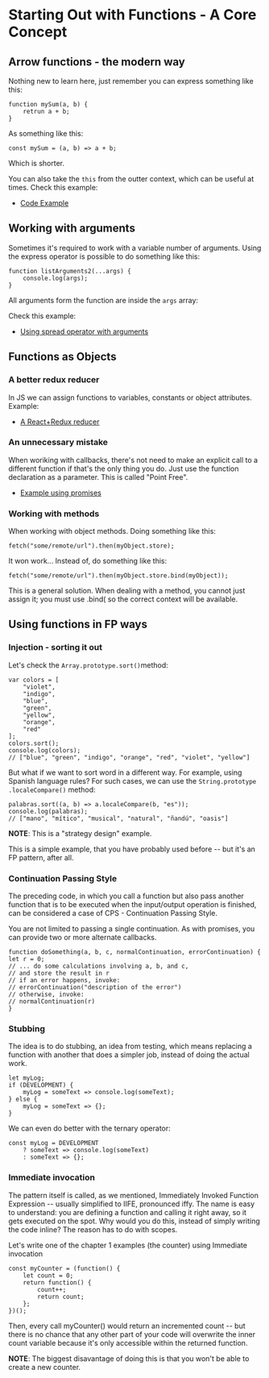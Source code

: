 # Starting Out with Functions - A Core Concept

## Arrow functions - the modern way

Nothing new to learn here, just remember you can express something like this:

```
function mySum(a, b) {
    retrun a + b;
}
```

As something like this:

```
const mySum = (a, b) => a + b;
```

Which is shorter.

You can also take the `this` from the outter context, which can be useful at times. Check this example:

- [Code Example](https://github.com/Andrew4d3/fp-js-kereki/blob/master/chapter-3/arrowExample.js)

## Working with arguments

Sometimes it's required to work with a variable number of arguments. Using the express operator is possible to do something like this:

```
function listArguments2(...args) {
    console.log(args);
}
```

All arguments form the function are inside the `args` array:

Check this example:

- [Using spread operator with arguments](https://github.com/Andrew4d3/fp-js-kereki/blob/master/chapter-3/spreadArguments.js)

## Functions as Objects

### A better redux reducer

In JS we can assign functions to variables, constants or object attributes. Example:

- [A React+Redux reducer](https://github.com/Andrew4d3/fp-js-kereki/blob/master/chapter-3/betterReducer.js)

### An unnecessary mistake

When woriking with callbacks, there's not need to make an explicit call to a different function if that's the only thing you do. Just use the function declaration as a parameter. This is called "Point Free".

- [Example using promises](https://github.com/Andrew4d3/fp-js-kereki/blob/master/chapter-3/pointFree.js)

### Working with methods

When working with object methods. Doing something like this:

```
fetch("some/remote/url").then(myObject.store);
```

It won work... Instead of, do something like this:

```
fetch("some/remote/url").then(myObject.store.bind(myObject));
```

This is a general solution. When dealing with a method, you cannot just assign it; you must
use .bind( so the correct context will be available.

## Using functions in FP ways

### Injection - sorting it out

Let's check the `Array.prototype.sort()`method:

```
var colors = [
    "violet",
    "indigo",
    "blue",
    "green",
    "yellow",
    "orange",
    "red"
];
colors.sort();
console.log(colors);
// ["blue", "green", "indigo", "orange", "red", "violet", "yellow"]
```

But what if we want to sort word in a different way. For example, using Spanish language rules?
For such cases, we can use the `String​.prototype​.locale​Compare()` method:

```
palabras.sort((a, b) => a.localeCompare(b, "es"));
console.log(palabras);
// ["mano", "mítico", "musical", "natural", "ñandú", "oasis"]
```

**NOTE**: This is a "strategy design" example.

This is a simple example, that you have probably used before -- but it's an FP pattern, after
all.

### Continuation Passing Style

The preceding code, in which you call a function but also pass another function that is to be
executed when the input/output operation is finished, can be considered a case of CPS -
Continuation Passing Style.

You are not limited to passing a single continuation. As with promises, you can provide two
or more alternate callbacks.

```
function doSomething(a, b, c, normalContinuation, errorContinuation) {
let r = 0;
// ... do some calculations involving a, b, and c,
// and store the result in r
// if an error happens, invoke:
// errorContinuation("description of the error")
// otherwise, invoke:
// normalContinuation(r)
}
```

### Stubbing

The idea is to do stubbing, an idea from testing, which
means replacing a function with another that does a simpler job, instead of doing the actual
work.

```
let myLog;
if (DEVELOPMENT) {
    myLog = someText => console.log(someText);
} else {
    myLog = someText => {};
}
```

We can even do better with the ternary operator:

```
const myLog = DEVELOPMENT
    ? someText => console.log(someText)
    : someText => {};
```

### Immediate invocation

The pattern itself is called, as we mentioned, Immediately Invoked Function Expression --
usually simplified to IIFE, pronounced iffy. The name is easy to understand: you are
defining a function and calling it right away, so it gets executed on the spot. Why would
you do this, instead of simply writing the code inline? The reason has to do with scopes.

Let's write one of the chapter 1 examples (the counter) using Immediate invocation

```
const myCounter = (function() {
    let count = 0;
    return function() {
        count++;
        return count;
    };
})();
```

Then, every call myCounter() would return an incremented count -- but there is no chance
that any other part of your code will overwrite the inner count variable because it's only
accessible within the returned function.

**NOTE**: The biggest disavantage of doing this is that you won't be able to create a new counter.
